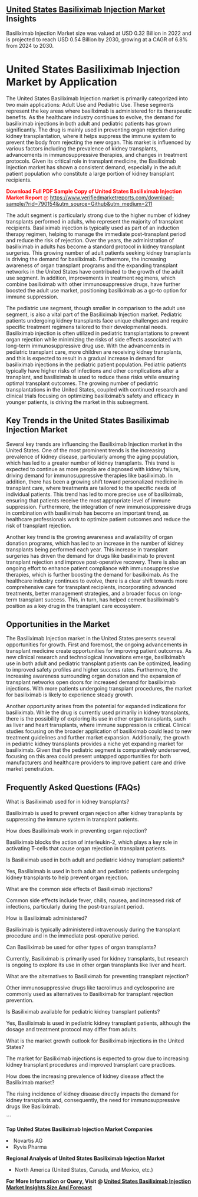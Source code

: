 <h2><a href="https://www.verifiedmarketreports.com/download-sample/?rid=790154&amp;utm_source=Github&amp;utm_medium=211" target="_blank">United States Basiliximab Injection Market</a> Insights</h2><p>Basiliximab Injection Market size was valued at USD 0.32 Billion in 2022 and is projected to reach USD 0.54 Billion by 2030, growing at a CAGR of 6.8% from 2024 to 2030.</p><p><h1>United States Basiliximab Injection Market by Application</h1><p>The United States Basiliximab Injection market is primarily categorized into two main applications: Adult Use and Pediatric Use. These segments represent the key areas where basiliximab is administered for its therapeutic benefits. As the healthcare industry continues to evolve, the demand for basiliximab injections in both adult and pediatric patients has grown significantly. The drug is mainly used in preventing organ rejection during kidney transplantation, where it helps suppress the immune system to prevent the body from rejecting the new organ. This market is influenced by various factors including the prevalence of kidney transplants, advancements in immunosuppressive therapies, and changes in treatment protocols. Given its critical role in transplant medicine, the Basiliximab Injection market has shown a consistent demand, especially in the adult patient population who constitute a large portion of kidney transplant recipients.<p><span class=""><span style="color: #ff0000;"><strong>Download Full PDF Sample Copy of United States Basiliximab Injection Market Report</strong> @ </span><a href="https://www.verifiedmarketreports.com/download-sample/?rid=790154&amp;utm_source=Github&amp;utm_medium=211" target="_blank">https://www.verifiedmarketreports.com/download-sample/?rid=790154&amp;utm_source=Github&amp;utm_medium=211</a></span></p>The adult segment is particularly strong due to the higher number of kidney transplants performed in adults, who represent the majority of transplant recipients. Basiliximab injection is typically used as part of an induction therapy regimen, helping to manage the immediate post-transplant period and reduce the risk of rejection. Over the years, the administration of basiliximab in adults has become a standard protocol in kidney transplant surgeries. This growing number of adult patients seeking kidney transplants is driving the demand for basiliximab. Furthermore, the increasing awareness of organ transplant programs and the expanding transplant networks in the United States have contributed to the growth of the adult use segment. In addition, improvements in treatment regimens, which combine basiliximab with other immunosuppressive drugs, have further boosted the adult use market, positioning basiliximab as a go-to option for immune suppression.<p>The pediatric use segment, though smaller in comparison to the adult use segment, is also a vital part of the Basiliximab Injection market. Pediatric patients undergoing kidney transplants face unique challenges and require specific treatment regimens tailored to their developmental needs. Basiliximab injection is often utilized in pediatric transplantations to prevent organ rejection while minimizing the risks of side effects associated with long-term immunosuppressive drug use. With the advancements in pediatric transplant care, more children are receiving kidney transplants, and this is expected to result in a gradual increase in demand for basiliximab injections in the pediatric patient population. Pediatric patients typically have higher risks of infections and other complications after a transplant, and basiliximab is used to reduce these risks while ensuring optimal transplant outcomes. The growing number of pediatric transplantations in the United States, coupled with continued research and clinical trials focusing on optimizing basiliximab’s safety and efficacy in younger patients, is driving the market in this subsegment.<h2>Key Trends in the United States Basiliximab Injection Market</h2><p>Several key trends are influencing the Basiliximab Injection market in the United States. One of the most prominent trends is the increasing prevalence of kidney disease, particularly among the aging population, which has led to a greater number of kidney transplants. This trend is expected to continue as more people are diagnosed with kidney failure, driving demand for immunosuppressive therapies like basiliximab. In addition, there has been a growing shift toward personalized medicine in transplant care, where treatments are tailored to the specific needs of individual patients. This trend has led to more precise use of basiliximab, ensuring that patients receive the most appropriate level of immune suppression. Furthermore, the integration of new immunosuppressive drugs in combination with basiliximab has become an important trend, as healthcare professionals work to optimize patient outcomes and reduce the risk of transplant rejection.<p>Another key trend is the growing awareness and availability of organ donation programs, which has led to an increase in the number of kidney transplants being performed each year. This increase in transplant surgeries has driven the demand for drugs like basiliximab to prevent transplant rejection and improve post-operative recovery. There is also an ongoing effort to enhance patient compliance with immunosuppressive therapies, which is further boosting the demand for basiliximab. As the healthcare industry continues to evolve, there is a clear shift towards more comprehensive care for transplant recipients, incorporating advanced treatments, better management strategies, and a broader focus on long-term transplant success. This, in turn, has helped cement basiliximab's position as a key drug in the transplant care ecosystem.<h2>Opportunities in the Market</h2><p>The Basiliximab Injection market in the United States presents several opportunities for growth. First and foremost, the ongoing advancements in transplant medicine create opportunities for improving patient outcomes. As new clinical research and technological innovations emerge, basiliximab’s use in both adult and pediatric transplant patients can be optimized, leading to improved safety profiles and higher success rates. Furthermore, the increasing awareness surrounding organ donation and the expansion of transplant networks open doors for increased demand for basiliximab injections. With more patients undergoing transplant procedures, the market for basiliximab is likely to experience steady growth.<p>Another opportunity arises from the potential for expanded indications for basiliximab. While the drug is currently used primarily in kidney transplants, there is the possibility of exploring its use in other organ transplants, such as liver and heart transplants, where immune suppression is critical. Clinical studies focusing on the broader application of basiliximab could lead to new treatment guidelines and further market expansion. Additionally, the growth in pediatric kidney transplants provides a niche yet expanding market for basiliximab. Given that the pediatric segment is comparatively underserved, focusing on this area could present untapped opportunities for both manufacturers and healthcare providers to improve patient care and drive market penetration.<h2>Frequently Asked Questions (FAQs)</h2><p>What is Basiliximab used for in kidney transplants?</p><p>Basiliximab is used to prevent organ rejection after kidney transplants by suppressing the immune system in transplant patients.</p><p>How does Basiliximab work in preventing organ rejection?</p><p>Basiliximab blocks the action of interleukin-2, which plays a key role in activating T-cells that cause organ rejection in transplant patients.</p><p>Is Basiliximab used in both adult and pediatric kidney transplant patients?</p><p>Yes, Basiliximab is used in both adult and pediatric patients undergoing kidney transplants to help prevent organ rejection.</p><p>What are the common side effects of Basiliximab injections?</p><p>Common side effects include fever, chills, nausea, and increased risk of infections, particularly during the post-transplant period.</p><p>How is Basiliximab administered?</p><p>Basiliximab is typically administered intravenously during the transplant procedure and in the immediate post-operative period.</p><p>Can Basiliximab be used for other types of organ transplants?</p><p>Currently, Basiliximab is primarily used for kidney transplants, but research is ongoing to explore its use in other organ transplants like liver and heart.</p><p>What are the alternatives to Basiliximab for preventing transplant rejection?</p><p>Other immunosuppressive drugs like tacrolimus and cyclosporine are commonly used as alternatives to Basiliximab for transplant rejection prevention.</p><p>Is Basiliximab available for pediatric kidney transplant patients?</p><p>Yes, Basiliximab is used in pediatric kidney transplant patients, although the dosage and treatment protocol may differ from adults.</p><p>What is the market growth outlook for Basiliximab injections in the United States?</p><p>The market for Basiliximab injections is expected to grow due to increasing kidney transplant procedures and improved transplant care practices.</p><p>How does the increasing prevalence of kidney disease affect the Basiliximab market?</p><p>The rising incidence of kidney disease directly impacts the demand for kidney transplants and, consequently, the need for immunosuppressive drugs like Basiliximab.</p>```</p><p><strong>Top United States Basiliximab Injection Market Companies</strong></p><div data-test-id=""><p><li>Novartis AG</li><li> Ryvis Pharma</li></p><div><strong>Regional Analysis of&nbsp;United States Basiliximab Injection Market</strong></div><ul><li dir="ltr"><p dir="ltr">North America&nbsp;(United States, Canada, and Mexico, etc.)</p></li></ul><p><strong>For More Information or Query, Visit @&nbsp;</strong><strong><a href="https://www.verifiedmarketreports.com/product/basiliximab-injection-market/?utm_source=Github&amp;utm_medium=211" target="_blank">United States Basiliximab Injection Market Insights Size And Forecast</a></strong></p></div>
